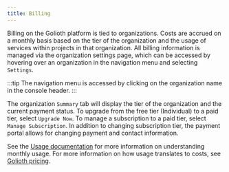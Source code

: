 ```yaml
---
title: Billing
---
```


Billing on the Golioth platform is tied to organizations. Costs are accrued on a
monthly basis based on the tier of the organization and the usage of services
within projects in that organization. All billing information is managed via the
organization settings page, which can be accessed by hovering over an
organization in the navigation menu and selecting `Settings`.

:::tip
The navigation menu is accessed by clicking on the organization name in the
console header.
:::

The organization `Summary` tab will display the tier of the organization and the
current payment status. To upgrade from the free tier (Individual) to a paid
tier, select `Upgrade Now`. To manage a subscription to a paid tier, select
`Manage Subscription`. In addition to changing subscription tier, the payment
portal allows for changing payment and contact information.

See the [Usage documentation](/reference/billing/usage) for more information on
understanding monthly usage. For more information on how usage translates to
costs, see [Golioth pricing](https://golioth.io/pricing).
